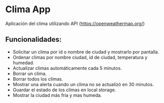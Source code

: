 # Clima App
Aplicación del clima utilizando API (https://openweathermap.org/)

## Funcionalidades:
- Solicitar un clima por id o nombre de ciudad y mostrarlo por pantalla.
- Ordenar climas por nombre ciudad, id de ciudad, temperatura y humedad.
- Actualizar climas automáticamente cada 5 minutos.
- Borrar un clima.
- Borrar todos los climas. 
- Mostrar una alerta cuando un clima no se actualizó en 30 minutos.
- Guardar el estado de los climas en local storage.
- Mostrar la ciudad más fría y mas humeda.
